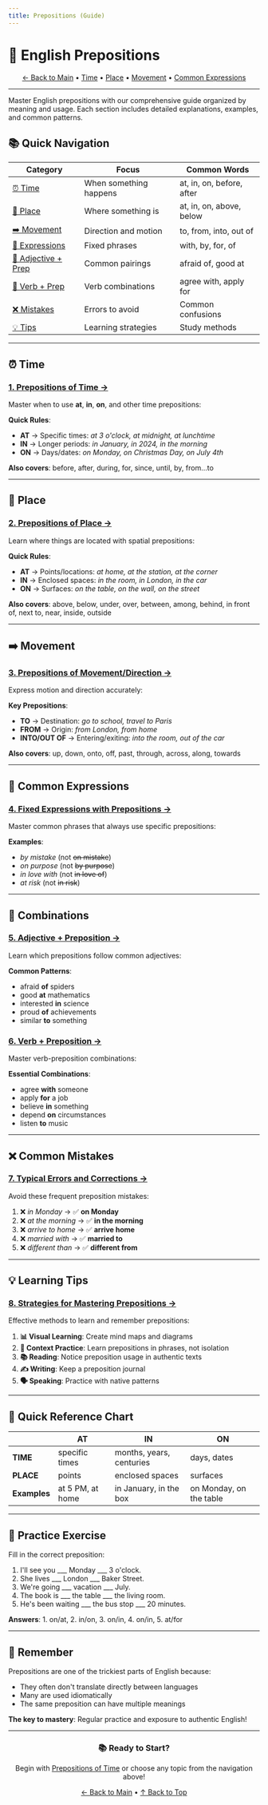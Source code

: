 ```yaml
---
title: Prepositions (Guide)
---
```


# 📍 English Prepositions

<div align="center">

[← Back to Main](../) • [Time](#-time) • [Place](#-place) • [Movement](#-movement) • [Common Expressions](#-common-expressions)

</div>

---

Master English prepositions with our comprehensive guide organized by meaning and usage. Each section includes detailed explanations, examples, and common patterns.

## 📚 Quick Navigation

<div align="center">

| Category | Focus | Common Words |
|----------|-------|--------------|
| [⏰ Time](01-time.md) | When something happens | at, in, on, before, after |
| [📍 Place](02-place.md) | Where something is | at, in, on, above, below |
| [➡️ Movement](03-movement-direction.md) | Direction and motion | to, from, into, out of |
| [💬 Expressions](04-common-expressions.md) | Fixed phrases | with, by, for, of |
| [🔗 Adjective + Prep](05-adjective-combinations.md) | Common pairings | afraid of, good at |
| [🔄 Verb + Prep](06-verb-combinations.md) | Verb combinations | agree with, apply for |
| [❌ Mistakes](07-common-mistakes.md) | Errors to avoid | Common confusions |
| [💡 Tips](08-learning-tips.md) | Learning strategies | Study methods |

</div>

---

## ⏰ Time

### [1. Prepositions of Time →](01-time.md)

Master when to use **at**, **in**, **on**, and other time prepositions:

**Quick Rules**:
- **AT** → Specific times: *at 3 o'clock, at midnight, at lunchtime*
- **IN** → Longer periods: *in January, in 2024, in the morning*
- **ON** → Days/dates: *on Monday, on Christmas Day, on July 4th*

**Also covers**: before, after, during, for, since, until, by, from...to

---

## 📍 Place

### [2. Prepositions of Place →](02-place.md)

Learn where things are located with spatial prepositions:

**Quick Rules**:
- **AT** → Points/locations: *at home, at the station, at the corner*
- **IN** → Enclosed spaces: *in the room, in London, in the car*
- **ON** → Surfaces: *on the table, on the wall, on the street*

**Also covers**: above, below, under, over, between, among, behind, in front of, next to, near, inside, outside

---

## ➡️ Movement

### [3. Prepositions of Movement/Direction →](03-movement-direction.md)

Express motion and direction accurately:

**Key Prepositions**:
- **TO** → Destination: *go to school, travel to Paris*
- **FROM** → Origin: *from London, from home*
- **INTO/OUT OF** → Entering/exiting: *into the room, out of the car*

**Also covers**: up, down, onto, off, past, through, across, along, towards

---

## 💬 Common Expressions

### [4. Fixed Expressions with Prepositions →](04-common-expressions.md)

Master common phrases that always use specific prepositions:

**Examples**:
- *by mistake* (not ~~on mistake~~)
- *on purpose* (not ~~by purpose~~)
- *in love with* (not ~~in love of~~)
- *at risk* (not ~~in risk~~)

---

## 🔗 Combinations

### [5. Adjective + Preposition →](05-adjective-combinations.md)

Learn which prepositions follow common adjectives:

**Common Patterns**:
- afraid **of** spiders
- good **at** mathematics
- interested **in** science
- proud **of** achievements
- similar **to** something

### [6. Verb + Preposition →](06-verb-combinations.md)

Master verb-preposition combinations:

**Essential Combinations**:
- agree **with** someone
- apply **for** a job
- believe **in** something
- depend **on** circumstances
- listen **to** music

---

## ❌ Common Mistakes

### [7. Typical Errors and Corrections →](07-common-mistakes.md)

Avoid these frequent preposition mistakes:

1. ❌ *in Monday* → ✅ **on Monday**
2. ❌ *at the morning* → ✅ **in the morning**
3. ❌ *arrive to home* → ✅ **arrive home**
4. ❌ *married with* → ✅ **married to**
5. ❌ *different than* → ✅ **different from**

---

## 💡 Learning Tips

### [8. Strategies for Mastering Prepositions →](08-learning-tips.md)

Effective methods to learn and remember prepositions:

1. **📊 Visual Learning**: Create mind maps and diagrams
2. **🎯 Context Practice**: Learn prepositions in phrases, not isolation
3. **📚 Reading**: Notice preposition usage in authentic texts
4. **✍️ Writing**: Keep a preposition journal
5. **🗣️ Speaking**: Practice with native patterns

---

## 🎯 Quick Reference Chart

<div align="center">

| | AT | IN | ON |
|---|----|----|-----|
| **TIME** | specific times | months, years, centuries | days, dates |
| **PLACE** | points | enclosed spaces | surfaces |
| **Examples** | at 5 PM, at home | in January, in the box | on Monday, on the table |

</div>

---

## 📝 Practice Exercise

Fill in the correct preposition:

1. I'll see you ___ Monday ___ 3 o'clock.
2. She lives ___ London ___ Baker Street.
3. We're going ___ vacation ___ July.
4. The book is ___ the table ___ the living room.
5. He's been waiting ___ the bus stop ___ 20 minutes.

**Answers**: 1. on/at, 2. in/on, 3. on/in, 4. on/in, 5. at/for

---

## 🌟 Remember

Prepositions are one of the trickiest parts of English because:
- They often don't translate directly between languages
- Many are used idiomatically
- The same preposition can have multiple meanings

**The key to mastery**: Regular practice and exposure to authentic English!

---

<div align="center">

### 📚 Ready to Start?

Begin with [Prepositions of Time](01-time.md) or choose any topic from the navigation above!

[← Back to Main](../) • [↑ Back to Top](#-english-prepositions)

</div>